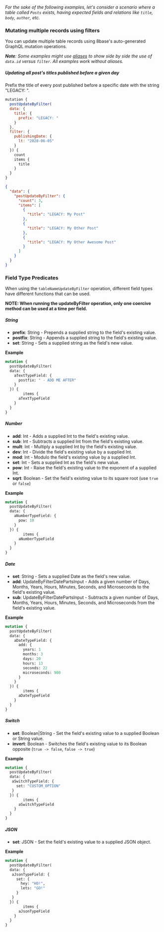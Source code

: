 *For the sake of the following examples, let's consider a scenario where a table called `Posts` exists, having expected fields and relations like `title`, `body`, `author`, etc.*

### Mutating multiple records using filters
You can update multiple table records using 8base's auto-generated GraphQL mutation operations.

***Note**: Some examples might use [aliases](/docs/8base-console/graphql-api/#aliases) to show side by side the use of `data.id` versus `filter`. All examples work without aliases.*

##### Updating all post's titles published before a given day
Prefix the title of every post published before a specific date with the string "LEGACY: ". 

```javascript
mutation {
  postUpdateByFilter(
  data: {
    title: {
      prefix: "LEGACY: "
    }
  },
  filter: {
    publishingDate: {
      lt: "2020-06-05"
    }
  }) {
    count
    items {
      title
    }
  }
}
```

```json
{
  "data": {
    "postUpdateByFilter": {
      "count": 3,
      "items": [
        {
          "title": "LEGACY: My Post"
        },
        {
          "title": "LEGACY: My Other Post"
        },
        {
          "title": "LEGACY: My Other Awesome Post"
        }
      ]
    }
  }
}
```

### Field Type Predicates
When using the `tableNameUpdateByFilter` operation, different field types have different functions that can be used. 

**NOTE: When running the updateByFilter operation, only one coercive method can be used at a time per field.**

##### String
* **prefix**: String - Prepends a supplied string to the field's existing value.
* **postfix**: String - Appends a supplied string to the field's existing value.
* **set**: String - Sets a supplied string as the field's new value.

**Example**
```graphql
mutation {
  postUpdateByFilter(
  data: {
    aTextTypeField: {
      postfix: " - ADD ME AFTER"
    }
  }) {
		items {
      aTextTypeField
    }
  }
}
```

##### Number
* **add**: Int - Adds a supplied Int to the field's existing value.
* **sub**: Int - Subtracts a supplied Int from the field's existing value.
* **mult**: Int - Multiply a supplied Int by the field's existing value.
* **dev**: Int - Divide the field's existing value by a supplied Int.
* **mod**: Int - Modulo the field's existing value by a supplied Int.
* **set**: Int - Sets a supplied Int as the field's new value.
* **pow**: Int - Raise the field's existing value to the exponent of a supplied Int.
* **sqrt**: Boolean - Set the field's existing value to its square root (use `true` or `false`)

**Example**
```graphql
mutation {
  postUpdateByFilter(
  data: {
    aNumberTypeField: {
      pow: 10
    }
  }) {
		items {
      aNumberTypeField
    }
  }
}
```

##### Date
* **set**: String - Sets a supplied Date as the field's new value.
* **add**: UpdateByFilterDatePartsInput - Adds a given number of Days, Months, Years, Hours, Minutes, Seconds, and Microseconds to the field's existing value.
* **sub**: UpdateByFilterDatePartsInput - Subtracts a given number of Days, Months, Years, Hours, Minutes, Seconds, and Microseconds from the field's existing value.

**Example**
```graphql
mutation {
  postUpdateByFilter(
  data: {
    aDateTypeField: {
      add: {
        years: 1
        months: 3
        days: 20
        hours: 13
        seconds: 22
        microseconds: 980
      }
    }
  }) {
		items {
      aDateTypeField
    }
  }
}
```

##### Switch
* **set**: Boolean|String - Set the field's existing value to a supplied Boolean or String value.
* **invert**: Boolean - Switches the field's existing value to its Boolean opposite (`true -> false`, `false -> true`)

**Example**
```graphql
mutation {
  postUpdateByFilter(
  data: {
   aSwitchTypeField: {
     set: "CUSTOM_OPTION" 
   }
  }) {
		items {
      aSwitchTypeField
    }
  }
}
```

##### JSON
* **set**: JSON - Set the field's existing value to a supplied JSON object.

**Example**
```graphql
mutation {
  postUpdateByFilter(
  data: {
   aJsonTypeField: {
     set: {
       hey: "HO!",
       lets: "GO!"
     } 
   }
  }) {
		items {
      aJsonTypeField
    }
  }
}
```